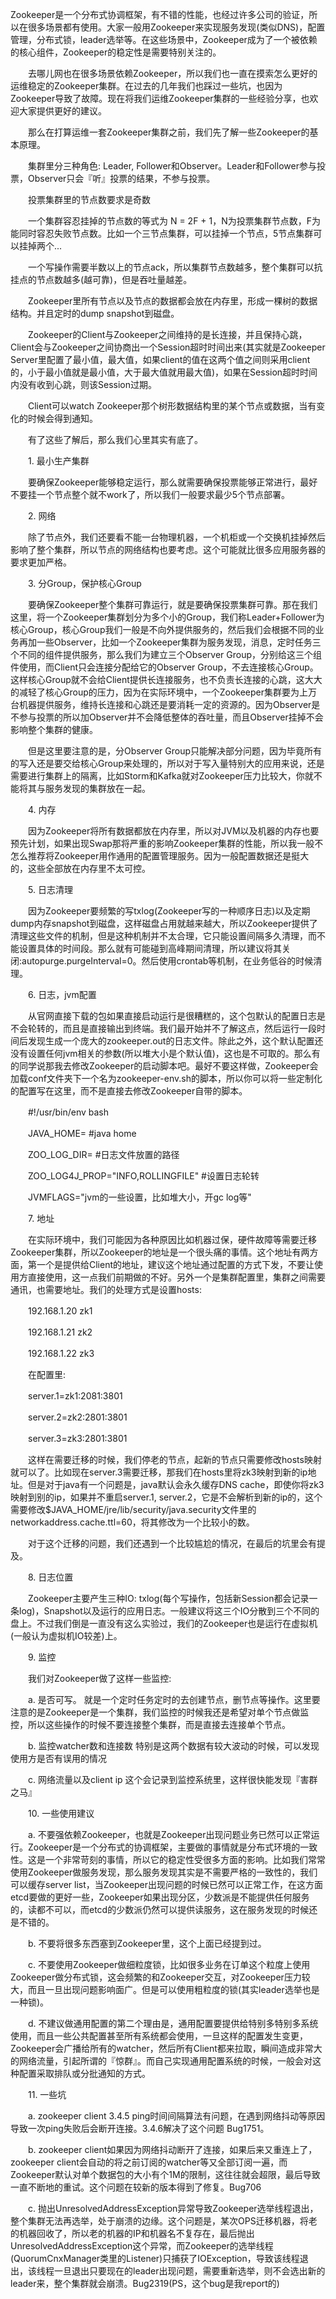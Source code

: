 Zookeeper是一个分布式协调框架，有不错的性能，也经过许多公司的验证，所以在很多场景都有使用。大家一般用Zookeeper来实现服务发现(类似DNS)，配置管理，分布式锁，leader选举等。在这些场景中，Zookeeper成为了一个被依赖的核心组件，Zookeeper的稳定性是需要特别关注的。

　　去哪儿网也在很多场景依赖Zookeeper，所以我们也一直在摸索怎么更好的运维稳定的Zookeeper集群。在过去的几年我们也踩过一些坑，也因为Zookeeper导致了故障。现在将我们运维Zookeeper集群的一些经验分享，也欢迎大家提供更好的建议。

　　那么在打算运维一套Zookeeper集群之前，我们先了解一些Zookeeper的基本原理。

　　集群里分三种角色: Leader, Follower和Observer。Leader和Follower参与投票，Observer只会『听』投票的结果，不参与投票。

　　投票集群里的节点数要求是奇数

　　一个集群容忍挂掉的节点数的等式为 N = 2F + 1，N为投票集群节点数，F为能同时容忍失败节点数。比如一个三节点集群，可以挂掉一个节点，5节点集群可以挂掉两个...

　　一个写操作需要半数以上的节点ack，所以集群节点数越多，整个集群可以抗挂点的节点数越多(越可靠)，但是吞吐量越差。

　　Zookeeper里所有节点以及节点的数据都会放在内存里，形成一棵树的数据结构。并且定时的dump snapshot到磁盘。

　　Zookeeper的Client与Zookeeper之间维持的是长连接，并且保持心跳，Client会与Zookeeper之间协商出一个Session超时时间出来(其实就是Zookeeper Server里配置了最小值，最大值，如果client的值在这两个值之间则采用client的，小于最小值就是最小值，大于最大值就用最大值)，如果在Session超时时间内没有收到心跳，则该Session过期。

　　Client可以watch Zookeeper那个树形数据结构里的某个节点或数据，当有变化的时候会得到通知。

　　有了这些了解后，那么我们心里其实有底了。

　　1. 最小生产集群

　　要确保Zookeeper能够稳定运行，那么就需要确保投票能够正常进行，最好不要挂一个节点整个就不work了，所以我们一般要求最少5个节点部署。

　　2. 网络

　　除了节点外，我们还要看不能一台物理机器，一个机柜或一个交换机挂掉然后影响了整个集群，所以节点的网络结构也要考虑。这个可能就比很多应用服务器的要求更加严格。

　　3. 分Group，保护核心Group

　　要确保Zookeeper整个集群可靠运行，就是要确保投票集群可靠。那在我们这里，将一个Zookeeper集群划分为多个小的Group，我们称Leader+Follower为核心Group，核心Group我们一般是不向外提供服务的，然后我们会根据不同的业务再加一些Observer，比如一个Zookeeper集群为服务发现，消息，定时任务三个不同的组件提供服务，那么我们为建立三个Observer Group，分别给这三个组件使用，而Client只会连接分配给它的Observer Group，不去连接核心Group。这样核心Group就不会给Client提供长连接服务，也不负责长连接的心跳，这大大的减轻了核心Group的压力，因为在实际环境中，一个Zookeeper集群要为上万台机器提供服务，维持长连接和心跳还是要消耗一定的资源的。因为Observer是不参与投票的所以加Observer并不会降低整体的吞吐量，而且Observer挂掉不会影响整个集群的健康。

　　但是这里要注意的是，分Observer Group只能解决部分问题，因为毕竟所有的写入还是要交给核心Group来处理的，所以对于写入量特别大的应用来说，还是需要进行集群上的隔离，比如Storm和Kafka就对Zookeeper压力比较大，你就不能将其与服务发现的集群放在一起。

　　4. 内存

　　因为Zookeeper将所有数据都放在内存里，所以对JVM以及机器的内存也要预先计划，如果出现Swap那将严重的影响Zookeeper集群的性能，所以我一般不怎么推荐将Zookeeper用作通用的配置管理服务。因为一般配置数据还是挺大的，这些全部放在内存里不太可控。

　　5. 日志清理

　　因为Zookeeper要频繁的写txlog(Zookeeper写的一种顺序日志)以及定期dump内存snapshot到磁盘，这样磁盘占用就越来越大，所以Zookeeper提供了清理这些文件的机制，但是这种机制并不太合理，它只能设置间隔多久清理，而不能设置具体的时间段。那么就有可能碰到高峰期间清理，所以建议将其关闭:autopurge.purgeInterval=0。然后使用crontab等机制，在业务低谷的时候清理。

　　6. 日志，jvm配置

　　从官网直接下载的包如果直接启动运行是很糟糕的，这个包默认的配置日志是不会轮转的，而且是直接输出到终端。我们最开始并不了解这点，然后运行一段时间后发现生成一个庞大的zookeeper.out的日志文件。除此之外，这个默认配置还没有设置任何jvm相关的参数(所以堆大小是个默认值)，这也是不可取的。那么有的同学说那我去修改Zookeeper的启动脚本吧。最好不要这样做，Zookeeper会加载conf文件夹下一个名为zookeeper-env.sh的脚本，所以你可以将一些定制化的配置写在这里，而不是直接去修改Zookeeper自带的脚本。

　　#!/usr/bin/env bash

　　JAVA_HOME= #java home

　　ZOO_LOG_DIR= #日志文件放置的路径

　　ZOO_LOG4J_PROP="INFO,ROLLINGFILE" #设置日志轮转

　　JVMFLAGS="jvm的一些设置，比如堆大小，开gc log等"

　　7. 地址

　　在实际环境中，我们可能因为各种原因比如机器过保，硬件故障等需要迁移Zookeeper集群，所以Zookeeper的地址是一个很头痛的事情。这个地址有两方面，第一个是提供给Client的地址，建议这个地址通过配置的方式下发，不要让使用方直接使用，这一点我们前期做的不好。另外一个是集群配置里，集群之间需要通讯，也需要地址。我们的处理方式是设置hosts:

　　192.168.1.20 zk1

　　192.168.1.21 zk2

　　192.168.1.22 zk3

　　在配置里:

　　server.1=zk1:2081:3801

　　server.2=zk2:2801:3801

　　server.3=zk3:2801:3801

　　这样在需要迁移的时候，我们停老的节点，起新的节点只需要修改hosts映射就可以了。比如现在server.3需要迁移，那我们在hosts里将zk3映射到新的ip地址。但是对于java有一个问题是，java默认会永久缓存DNS cache，即使你将zk3映射到别的ip，如果并不重启server.1, server.2，它是不会解析到新的ip的，这个需要修改$JAVA_HOME/jre/lib/security/java.security文件里的networkaddress.cache.ttl=60，将其修改为一个比较小的数。

　　对于这个迁移的问题，我们还遇到一个比较尴尬的情况，在最后的坑里会有提及。

　　8. 日志位置

　　Zookeeper主要产生三种IO: txlog(每个写操作，包括新Session都会记录一条log)，Snapshot以及运行的应用日志。一般建议将这三个IO分散到三个不同的盘上。不过我们倒是一直没有这么实验过，我们的Zookeeper也是运行在虚拟机(一般认为虚拟机IO较差)上。

　　9. 监控

　　我们对Zookeeper做了这样一些监控:

　　a. 是否可写。 就是一个定时任务定时的去创建节点，删节点等操作。这里要注意的是Zookeeper是一个集群，我们监控的时候我还是希望对单个节点做监控，所以这些操作的时候不要连接整个集群，而是直接去连接单个节点。

　　b. 监控watcher数和连接数 特别是这两个数据有较大波动的时候，可以发现使用方是否有误用的情况

　　c. 网络流量以及client ip 这个会记录到监控系统里，这样很快能发现『害群之马』

　　10. 一些使用建议

　　a. 不要强依赖Zookeeper，也就是Zookeeper出现问题业务已然可以正常运行。Zookeeper是一个分布式的协调框架，主要做的事情就是分布式环境的一致性。这是一个非常苛刻的事情，所以它的稳定性受很多方面的影响。比如我们常常使用Zookeeper做服务发现，那么服务发现其实是不需要严格的一致性的，我们可以缓存server list，当Zookeeper出现问题的时候已然可以正常工作，在这方面etcd要做的更好一些，Zookeeper如果出现分区，少数派是不能提供任何服务的，读都不可以，而etcd的少数派仍然可以提供读服务，这在服务发现的时候还是不错的。

　　b. 不要将很多东西塞到Zookeeper里，这个上面已经提到过。

　　c. 不要使用Zookeeper做细粒度锁，比如很多业务在订单这个粒度上使用Zookeeper做分布式锁，这会频繁的和Zookeeper交互，对Zookeeper压力较大，而且一旦出现问题影响面广。但是可以使用粗粒度的锁(其实leader选举也是一种锁)。

　　d. 不建议做通用配置的第二个理由是，通用配置要提供给特别多特别多系统使用，而且一些公共配置甚至所有系统都会使用，一旦这样的配置发生变更，Zookeeper会广播给所有的watcher，然后所有Client都来拉取，瞬间造成非常大的网络流量，引起所谓的『惊群』。而自己实现通用配置系统的时候，一般会对这种配置采取排队或分批通知的方式。

　　11. 一些坑

　　a. zookeeper client 3.4.5 ping时间间隔算法有问题，在遇到网络抖动等原因导致一次ping失败后会断开连接。3.4.6解决了这个问题 Bug1751。

　　b. zookeeper client如果因为网络抖动断开了连接，如果后来又重连上了，zookeeper client会自动的将之前订阅的watcher等又全部订阅一遍，而Zookeeper默认对单个数据包的大小有个1M的限制，这往往就会超限，最后导致一直不断地的重试。这个问题在较新的版本得到了修复。Bug706

　　c. 抛出UnresolvedAddressException异常导致Zookeeper选举线程退出，整个集群无法再选举，处于崩溃的边缘。这个问题是，某次OPS迁移机器，将老的机器回收了，所以老的机器的IP和机器名不复存在，最后抛出UnresolvedAddressException这个异常，而Zookeeper的选举线程(QuorumCnxManager类里的Listener)只捕获了IOException，导致该线程退出，该线程一旦退出只要现在的leader出现问题，需要重新选举，则不会选出新的leader来，整个集群就会崩溃。Bug2319(PS，这个bug是我report的)